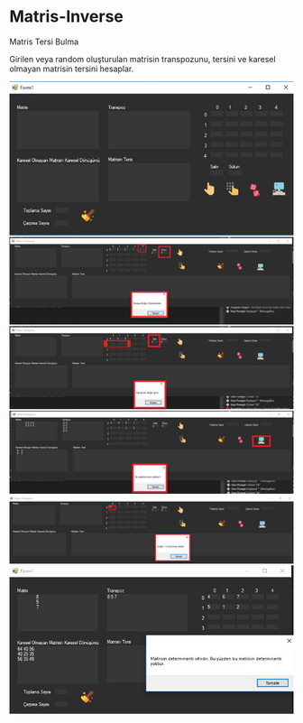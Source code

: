# Matris-Inverse

Matris Tersi Bulma

Girilen veya random oluşturulan matrisin transpozunu, tersini ve karesel olmayan matrisin tersini hesaplar.

![giriş ekranı](ss1.JPG)
![giriş ekranı](E1.PNG)
![giriş ekranı](E2.PNG)
![giriş ekranı](E3.PNG)
![giriş ekranı](E4.PNG)
![giriş ekranı](ss5.JPG)
